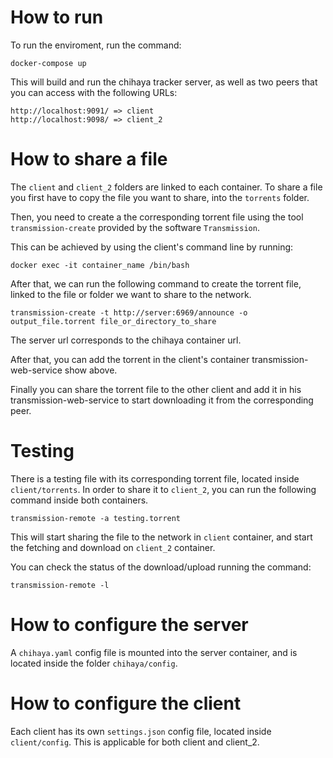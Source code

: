 # How to run

To run the enviroment, run the command:

```
docker-compose up
```

This will build and run the chihaya tracker server, as well as two peers that you can access with the following URLs:

```
http://localhost:9091/ => client
http://localhost:9098/ => client_2
```

# How to share a file

The `client` and `client_2` folders are linked to each container. To share a file you first have to copy the file you want to share, into the `torrents` folder.

Then, you need to create a the corresponding torrent file using the tool `transmission-create` provided by the software `Transmission`.

This can be achieved by using the client's command line by running:

```
docker exec -it container_name /bin/bash
```

After that, we can run the following command to create the torrent file, linked to the file or folder we want to share to the network.

```
transmission-create -t http://server:6969/announce -o output_file.torrent file_or_directory_to_share
```

The server url corresponds to the chihaya container url.

After that, you can add the torrent in the client's container transmission-web-service show above.

Finally you can share the torrent file to the other client and add it in his transmission-web-service to start downloading it from the corresponding peer.

# Testing

There is a testing file with its corresponding torrent file, located inside `client/torrents`. In order to share it to `client_2`, you can run the following command inside both containers.

```
transmission-remote -a testing.torrent
```

This will start sharing the file to the network in `client` container, and start the fetching and download on `client_2` container.

You can check the status of the download/upload running the command:

```
transmission-remote -l
```

# How to configure the server

A `chihaya.yaml` config file is mounted into the server container, and is located inside the folder `chihaya/config`.

# How to configure the client

Each client has its own `settings.json` config file, located inside `client/config`. This is applicable for both client and client_2.

